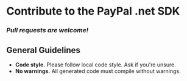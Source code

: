 # Contribute to the PayPal .net SDK

### *Pull requests are welcome!*


General Guidelines
------------------

* **Code style.** Please follow local code style. Ask if you're unsure. 
* **No warnings.** All generated code must compile without warnings.